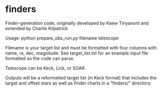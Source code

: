 # finders

Finder-generation code, originally developed by Kaew Tinyanont and extended by Charlie Kilpatrick

Usage: python prepare_obs_run.py filename telescope

Filename is your target list and must be formatted with four columns with name, ra, dec, magnitude.  See target_list.txt for an example input file formatted so the code can parse.

Telescope can be Keck, Lick, or SOAR.

Outputs will be a reformatted target list (in Keck format) that includes the target and offset stars as well as finder charts in a "finders/" directory.

